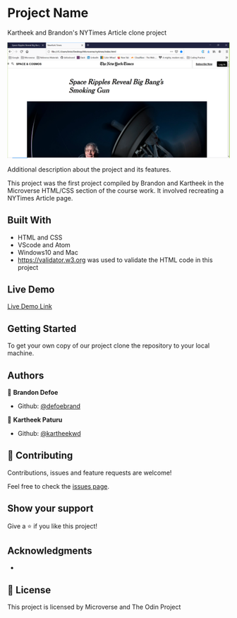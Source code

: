 # Project Name

Kartheek and Brandon's NYTimes Article clone project

![screenshot](Img/screenshot.png)

Additional description about the project and its features.

This project was the first project compiled by Brandon and Kartheek in the Microverse HTML/CSS section of the course work. It involved recreating a NYTimes Article page.

## Built With

- HTML and CSS
- VScode and Atom
- Windows10 and Mac
- https://validator.w3.org was used to validate the HTML code in this project


## Live Demo

[Live Demo Link](https://rawcdn.githack.com/defoebrand/nytimes/6812439163ae3ef000e7fb8ddbdc62f2b3206bd4/index.html)


## Getting Started

To get your own copy of our project clone the repository to your local machine.


## Authors

👤 **Brandon Defoe**

- Github: [@defoebrand](https://github.com/defoebrand)

👤 **Kartheek Paturu**

- Github: [@kartheekwd](https://github.com/kartheekwd)


## 🤝 Contributing

Contributions, issues and feature requests are welcome!

Feel free to check the [issues page](issues/).

## Show your support

Give a ⭐️ if you like this project!

## Acknowledgments

-

## 📝 License

This project is licensed by Microverse and The Odin Project
